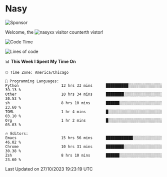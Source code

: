 # Nasy

<!--
<p align="center">
<img height="200" src="https://github-readme-stats.vercel.app/api?username=nasyxx&count_private=true&show_icons=true&theme=dracula&include_all_commits=true"/>
<img height="200" src="https://github-readme-stats.vercel.app/api/top-langs/?username=nasyxx&theme=dracula&hide=html,jupyter+notebook&count_private=true&show_icons=true"/>
</p>

  
----------------
-->

![Sponsor](https://img.shields.io/static/v1.svg?label=Sponsor&message=%E2%9D%A4&logo=GitHub&style=flat&color=pink)
 
Welcome, the ![nasyxx visitor counter](https://count.getloli.com/get/@nasyxx?theme=rule34)th vistor!
 
<!--START_SECTION:waka-->
![Code Time](http://img.shields.io/badge/Code%20Time-3%2C870%20hrs%2039%20mins-blue)

![Lines of code](https://img.shields.io/badge/From%20Hello%20World%20I%27ve%20Written-6.3%20million%20lines%20of%20code-blue)

📊 **This Week I Spent My Time On** 

```text
🕑︎ Time Zone: America/Chicago

💬 Programming Languages: 
Python                   13 hrs 33 mins      ██████████░░░░░░░░░░░░░░░   39.13 % 
Other                    10 hrs 34 mins      ████████░░░░░░░░░░░░░░░░░   30.53 % 
sh                       8 hrs 10 mins       ██████░░░░░░░░░░░░░░░░░░░   23.60 % 
TOML                     1 hr 4 mins         █░░░░░░░░░░░░░░░░░░░░░░░░   03.10 % 
Org                      1 hr 2 mins         █░░░░░░░░░░░░░░░░░░░░░░░░   03.03 % 

🔥 Editors: 
Emacs                    15 hrs 56 mins      ████████████░░░░░░░░░░░░░   46.02 % 
Chrome                   10 hrs 31 mins      ████████░░░░░░░░░░░░░░░░░   30.38 % 
Zsh                      8 hrs 10 mins       ██████░░░░░░░░░░░░░░░░░░░   23.60 % 
```


 Last Updated on 27/10/2023 19:23:19 UTC
<!--END_SECTION:waka-->

<!-- ![visitors](https://visitor-badge.laobi.icu/badge?page_id=nasyxx.nasyxx) -->
